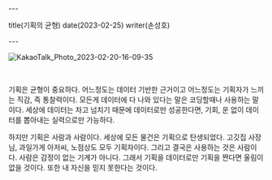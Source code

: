 \---

title(기획의 균형) date(2023-02-25) writer(손성호)

\---

![KakaoTalk_Photo_2023-02-20-16-09-35](https://seongho-son.github.io/blog/images/KakaoTalk_Photo_2023-02-25-18-05-16.jpeg)

<br/>

기획은 균형이 중요하다. 어느정도는 데이터 기반한 근거이고 어느정도는 기획자가 느끼는 직감, 즉 통찰력이다. 모든게 데이터에 다 나와 있다는 말은 코딩할때나 사용하는 말이다. 세상에 데이터는 차고 넘치기 때문에 데이터로만 성공한다면, 기회, 운 없이 데이터를 뽑아내는 실력으로만 가능하다.

하지만 기획은 사람과 사람이다. 세상에 모든 물건은 기획으로 탄생되었다. 고깃집 사장님, 과일가게 아저씨, 노점상도 모두 기획자이다. 그리고 결국은 사용하는 것은 사람이다. 사람은 감정이 없는 기계가 아니다. 그래서 기획을 데이터로만 기획을 짠다면 울림이 없을 것이다. 또한 내 자신을 믿지 못한다는 것이다.
